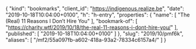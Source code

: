 {
  "kind": "bookmarks",
  "client_id": "https://indigenous.realize.be",
  "date": "2019-10-18T10:04:00+0100",
  "h": "h-entry",
  "properties": {
    "name": [
      "The (Real) 11 Reasons I Don’t Hire You"
    ],
    "bookmark-of": [
      "https://charity.wtf/2019/10/18/the-real-11-reasons-i-dont-hire-you/"
    ],
    "published": [
      "2019-10-18T10:04:00+0100"
    ]
  },
  "slug": "2019/10/pmf6k",
  "aliases": [
    "/mf2/55a097fb-a602-418a-93a2-78334c6157a4/"
  ]
}
